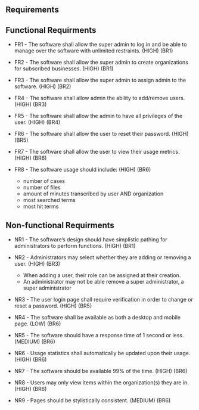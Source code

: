 ## Requirements

## Functional Requirments

* FR1 - The software shall allow the super admin to log in and be able to manage over the software with unlimited restraints.  (HIGH) (BR1)

* FR2 - The software shall allow the super admin to create organizations for subscribed businesses. (HIGH) (BR1)

* FR3 - The software shall allow the super admin to assign admin to the software. (HIGH) (BR2)

* FR4 - The software shall allow admin the ability to add/remove users. (HIGH) (BR3)

* FR5 - The software shall allow the admin to have all privileges of the user. (HIGH) (BR4)

* FR6 - The software shall allow the user to reset their password. (HIGH) (BR5)

* FR7 - The software shall allow the user to view their usage metrics. (HIGH) (BR6)

* FR8 - The software usage should include: (HIGH) (BR6)
    * number of cases
    * number of files
    * amount of minutes transcribed by user AND organization
    * most searched terms 
    * most hit terms
    

## Non-functional Requirments

* NR1 - The software’s design should have simplistic pathing for administrators to perform functions. (HIGH) (BR1)
<?Such as going from one file, or section, to another without much problem?>

* NR2 - Administrators may select whether they are adding or removing a user. (HIGH) (BR3)
   * When adding a user, their role can be assigned at their creation. 
   * An administrator may not be able remove a super administrator, a super administrator
   <?Both can be a drop down, if adding a user is specified, the role assignment can appear or gain interactability?>

* NR3 - The user login page shall require verification in order to change or reset a password. (HIGH) (BR5)

* NR4 - The software shall be available as both a desktop and mobile page. (LOW) (BR6)

* NR5 - The software should have a response time <?process and load a page and its assets?> of 1 second or less. (MEDIUM) (BR6)
<?Arbitrary second count, this requirement more or less means that a function should be performed in a timely manner (page load, administrative action etc.)?>

* NR6 - Usage statistics shall automatically be updated upon their usage. (HIGH) (BR6)

* NR7 - The software should be available 99% of the time. (HIGH) (BR6)

* NR8 - Users may only view items within the organization(s) they are in. (HIGH) (BR6)

* NR9 - Pages should be stylistically consistent. (MEDIUM) (BR6)
